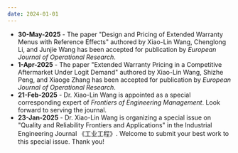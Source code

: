 ```yaml
---
date: 2024-01-01
---
```

<ul>

   <li><b>30-May-2025</b> - The paper "Design and Pricing of Extended Warranty Menus with Reference Effects" authored by Xiao-Lin Wang, Chenglong Li, and Junjie Wang has been accepted for publication by <i>European Journal of Operational Research</i>.
   <li><b>1-Apr-2025</b> - The paper "Extended Warranty Pricing in a Competitive Aftermarket Under Logit Demand" authored by Xiao-Lin Wang, Shizhe Peng, and Xiaoge Zhang has been accepted for publication by <i>European Journal of Operational Research</i>.
   <li><b>21-Feb-2025</b> - Dr. Xiao-Lin Wang is appointed as a special corresponding expert of <i>Frontiers of Engineering Management</i>. Look forward to serving the journal. 
   <li><b>23-Jan-2025</b> - Dr. Xiao-Lin Wang is organizing a special issue on "Quality and Reliability Frontiers and Applications" in the Industrial Engineering Journal 《工业工程》. Welcome to submit your best work to this special issue. Thank you!
<ul>
